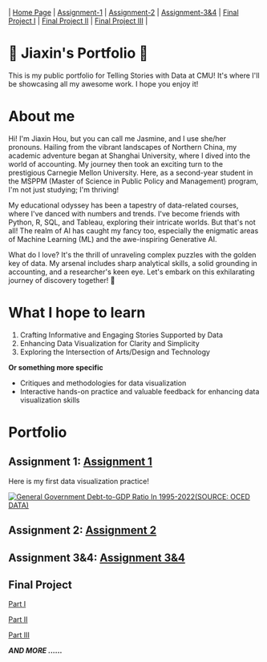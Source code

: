 | [Home Page](https://jasmine54.github.io/Data-Visualization/) | [Assignment-1](Assignment-1) | [Assignment-2](Assignment-2) | [Assignment-3&4](Assignment-3&264) | [Final Project I](final-project-part-1) | [Final Project II](final-project-part-2) | [Final Project III](final-project-part-3) |

# 🌟 Jiaxin's Portfolio 🌟
This is my public portfolio for Telling Stories with Data at CMU! It's where I'll be showcasing all my awesome work. I hope you enjoy it!

# About me
Hi! I'm Jiaxin Hou, but you can call me Jasmine, and I use she/her pronouns. Hailing from the vibrant landscapes of Northern China, my academic adventure began at Shanghai University, where I dived into the world of accounting. My journey then took an exciting turn to the prestigious Carnegie Mellon University. Here, as a second-year student in the MSPPM (Master of Science in Public Policy and Management) program, I'm not just studying; I'm thriving!

My educational odyssey has been a tapestry of data-related courses, where I've danced with numbers and trends. I've become friends with Python, R, SQL, and Tableau, exploring their intricate worlds. But that's not all! The realm of AI has caught my fancy too, especially the enigmatic areas of Machine Learning (ML) and the awe-inspiring Generative AI.

What do I love? It's the thrill of unraveling complex puzzles with the golden key of data. My arsenal includes sharp analytical skills, a solid grounding in accounting, and a researcher's keen eye. Let's embark on this exhilarating journey of discovery together! 🚀

# What I hope to learn
 
1. Crafting Informative and Engaging Stories Supported by Data
2. Enhancing Data Visualization for Clarity and Simplicity
3. Exploring the Intersection of Arts/Design and Technology

**Or something more specific** 
- Critiques and methodologies for data visualization
- Interactive hands-on practice and valuable feedback for enhancing data visualization skills


# Portfolio

## Assignment 1: [Assignment 1](https://github.com/Jasmine54/Data-Visualization/blob/main/Assignment-1.md)
Here is my first data visualization practice!

<div class='tableauPlaceholder' id='viz1706561844009' style='position: relative'><noscript><a href='#'><img alt='General Government Debt-to-GDP Ratio In 1995-2022(SOURCE: OCED DATA) ' src='https:&#47;&#47;public.tableau.com&#47;static&#47;images&#47;Go&#47;GovernmentDebt-to-GDPRatio&#47;GeneralGovernmentDebt&#47;1_rss.png' style='border: none' /></a></noscript><object class='tableauViz'  style='display:none;'><param name='host_url' value='https%3A%2F%2Fpublic.tableau.com%2F' /> <param name='embed_code_version' value='3' /> <param name='site_root' value='' /><param name='name' value='GovernmentDebt-to-GDPRatio&#47;GeneralGovernmentDebt' /><param name='tabs' value='no' /><param name='toolbar' value='yes' /><param name='static_image' value='https:&#47;&#47;public.tableau.com&#47;static&#47;images&#47;Go&#47;GovernmentDebt-to-GDPRatio&#47;GeneralGovernmentDebt&#47;1.png' /> <param name='animate_transition' value='yes' /><param name='display_static_image' value='yes' /><param name='display_spinner' value='yes' /><param name='display_overlay' value='yes' /><param name='display_count' value='yes' /><param name='language' value='zh-CN' /></object></div>

<script type='text/javascript'>                    
 var divElement = document.getElementById('viz1706561844009');                    
 var vizElement = divElement.getElementsByTagName('object')[0];                    
 vizElement.style.width='100%';vizElement.style.height=(divElement.offsetWidth*0.75)+'px';                    
 var scriptElement = document.createElement('script');                    
 scriptElement.src = 'https://public.tableau.com/javascripts/api/viz_v1.js';                    
 vizElement.parentNode.insertBefore(scriptElement, vizElement);                
</script>  

## Assignment 2: [Assignment 2](https://github.com/Jasmine54/Data-Visualization/blob/main/Assignment-2.md)


## Assignment 3&4: [Assignment 3&4](https://github.com/Jasmine54/Data-Visualization/blob/main/Assignment-3%264.md)



## Final Project
[Part I](https://github.com/Jasmine54/Data-Visualization/blob/main/final-project-part-1.md)

[Part II](https://github.com/Jasmine54/Data-Visualization/blob/main/final-project-part-2.md)

[Part III](https://github.com/Jasmine54/Data-Visualization/blob/main/final-project-part-3.md)



***AND MORE ......***

